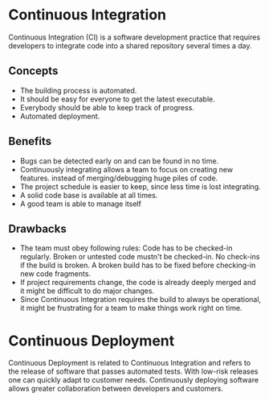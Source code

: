 Continuous Integration
======================
Continuous Integration (CI) is a software development practice that requires
developers to integrate code into a shared repository several times a day.

Concepts
--------
* The building process is automated.
* It should be easy for everyone to get the latest executable.
* Everybody should be able to keep track of progress.
* Automated deployment.

Benefits
--------
* Bugs can be detected early on and can be found in no time.
* Continuously integrating allows a team to focus on creating new features.
instead of merging/debugging huge piles of code.
* The project schedule is easier to keep, since less time is lost integrating.
* A solid code base is available at all times.
* A good team is able to manage itself

Drawbacks
---------
* The team must obey following rules:
Code has to be checked-in regularly.
Broken or untested code mustn't be checked-in.
No check-ins if the build is broken.
A broken build has to be fixed before checking-in new code fragments.
* If project requirements change, the code is already deeply merged and it
might be difficult to do major changes.
* Since Continuous Integration requires the build to always be operational, it
might be frustrating for a team to make things work right on time.

Continuous Deployment
=====================
Continuous Deployment is related to Continuous Integration and refers to the
release of software that passes automated tests. With low-risk releases one can
quickly adapt to customer needs. Continuously deploying software allows greater
collaboration between developers and customers.
